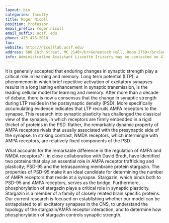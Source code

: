 ```yaml
---
layout: bio
categories: faculty
title: Roger Nicoll
position: Professor
email_prefix: roger.nicoll
email_suffix: ucsf, edu
phone: 415 476-2018
fax: 
website: http://nicolllab.ucsf.edu/
address: 600 16th Street, MC 2140</br>Genentech Hall, Room 276D</br>San Francisco, CA 94158-2280</br>
info: Administrative Assistant Lissette Irizarry may be contacted on 415 476-8416 or at <span class="e">lissette.irizarry / ucsf, edu </span>
---
```


It is generally accepted that enduring changes in synaptic strength play a critical role in learning and memory. Long term potential (LTP), a phenomenon in which brief repetitive activation of excitatory synapses results in a long lasting enhancement in synaptic transmission, is the leading cellular model for learning and memory. After more than a decade of debate, there is now a consensus that the change in synaptic strength during LTP resides in the postsynaptic density (PSD). More specifically accumulating evidence indicates that LTP recruits AMPA receptors to the synapse. This research into synaptic plasticity has challenged the classical view of the synapse, in which receptors are firmly embedded in a rigid thicket of proteins in the PSD. Rather, the remarkably dynamic property of AMPA receptors rivals that usually associated with the presynaptic side of the synapse. In striking contrast, NMDA receptors, which intermingle with AMPA receptors, are relatively fixed components of the PSD. 

What accounts for the remarkable difference in the regulation of AMPA and NMDA receptors? I, in close collaboration with David Bredt, have identified two proteins that play an essential role in AMPA receptor trafficking and plasticity; PSD-95 and the tetraspanning membrane protein stargazin. The properties of PSD-95 make it an ideal candidate for determining the number of AMPA receptors that reside at a synapse. Stargazin, which binds both to PSD-95 and AMPA receptors, serves as the bridge. Furthermore, phosphorylation of stargazin plays a critical role in synaptic plasticity. Stargazin is a member of a family of closely related brain specific proteins. Our current research is focused on establishing whether our model can be extrapolated to all excitatory synapses in the CNS, to understand the topology of the stargazin/AMPA receptor interaction, and to determine how phosphorylation of stargazin controls synaptic strength.